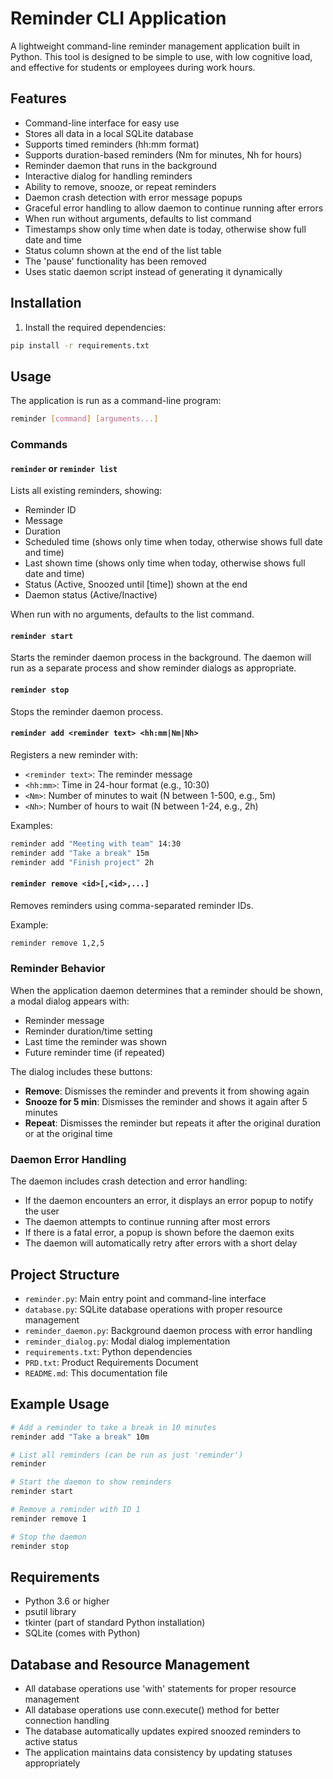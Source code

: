 # Reminder CLI Application

A lightweight command-line reminder management application built in Python. This tool is designed to be simple to use, with low cognitive load, and effective for students or employees during work hours.

## Features

- Command-line interface for easy use
- Stores all data in a local SQLite database
- Supports timed reminders (hh:mm format)
- Supports duration-based reminders (Nm for minutes, Nh for hours)
- Reminder daemon that runs in the background
- Interactive dialog for handling reminders
- Ability to remove, snooze, or repeat reminders
- Daemon crash detection with error message popups
- Graceful error handling to allow daemon to continue running after errors
- When run without arguments, defaults to list command
- Timestamps show only time when date is today, otherwise show full date and time
- Status column shown at the end of the list table
- The 'pause' functionality has been removed
- Uses static daemon script instead of generating it dynamically

## Installation

1. Install the required dependencies:

```bash
pip install -r requirements.txt
```

## Usage

The application is run as a command-line program:

```bash
reminder [command] [arguments...]
```

### Commands

#### `reminder` or `reminder list`
Lists all existing reminders, showing:
- Reminder ID
- Message
- Duration
- Scheduled time (shows only time when today, otherwise shows full date and time)
- Last shown time (shows only time when today, otherwise shows full date and time)
- Status (Active, Snoozed until [time]) shown at the end
- Daemon status (Active/Inactive)

When run with no arguments, defaults to the list command.

#### `reminder start`
Starts the reminder daemon process in the background.
The daemon will run as a separate process and show reminder dialogs as appropriate.

#### `reminder stop`
Stops the reminder daemon process.

#### `reminder add <reminder text> <hh:mm|Nm|Nh>`
Registers a new reminder with:
- `<reminder text>`: The reminder message
- `<hh:mm>`: Time in 24-hour format (e.g., 10:30)
- `<Nm>`: Number of minutes to wait (N between 1-500, e.g., 5m)
- `<Nh>`: Number of hours to wait (N between 1-24, e.g., 2h)

Examples:
```bash
reminder add "Meeting with team" 14:30
reminder add "Take a break" 15m
reminder add "Finish project" 2h
```

#### `reminder remove <id>[,<id>,...]`
Removes reminders using comma-separated reminder IDs.

Example:
```bash
reminder remove 1,2,5
```

### Reminder Behavior

When the application daemon determines that a reminder should be shown, a modal dialog appears with:
- Reminder message
- Reminder duration/time setting
- Last time the reminder was shown
- Future reminder time (if repeated)

The dialog includes these buttons:
- **Remove**: Dismisses the reminder and prevents it from showing again
- **Snooze for 5 min**: Dismisses the reminder and shows it again after 5 minutes
- **Repeat**: Dismisses the reminder but repeats it after the original duration or at the original time

### Daemon Error Handling

The daemon includes crash detection and error handling:
- If the daemon encounters an error, it displays an error popup to notify the user
- The daemon attempts to continue running after most errors
- If there is a fatal error, a popup is shown before the daemon exits
- The daemon will automatically retry after errors with a short delay

## Project Structure

- `reminder.py`: Main entry point and command-line interface
- `database.py`: SQLite database operations with proper resource management
- `reminder_daemon.py`: Background daemon process with error handling
- `reminder_dialog.py`: Modal dialog implementation
- `requirements.txt`: Python dependencies
- `PRD.txt`: Product Requirements Document
- `README.md`: This documentation file

## Example Usage

```bash
# Add a reminder to take a break in 10 minutes
reminder add "Take a break" 10m

# List all reminders (can be run as just 'reminder')
reminder

# Start the daemon to show reminders
reminder start

# Remove a reminder with ID 1
reminder remove 1

# Stop the daemon
reminder stop
```

## Requirements

- Python 3.6 or higher
- psutil library
- tkinter (part of standard Python installation)
- SQLite (comes with Python)

## Database and Resource Management

- All database operations use 'with' statements for proper resource management
- All database operations use conn.execute() method for better connection handling
- The database automatically updates expired snoozed reminders to active status
- The application maintains data consistency by updating statuses appropriately